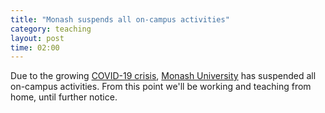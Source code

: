 ```yaml
---
title: "Monash suspends all on-campus activities"
category: teaching
layout: post
time: 02:00
---
```

<!-- header generated from blosxom format post; make_header.pl 23.1.2022 -->
<p>
Due to the growing 
<a href="https://www.abc.net.au/news/2020-03-22/coronavirus-lockdown-what-it-means/12079242">COVID-19 crisis</a>, 
<a href="http://monash.edu">Monash University</a> has suspended all
on-campus activities. From this point we'll be working and teaching from 
home, until further notice.
